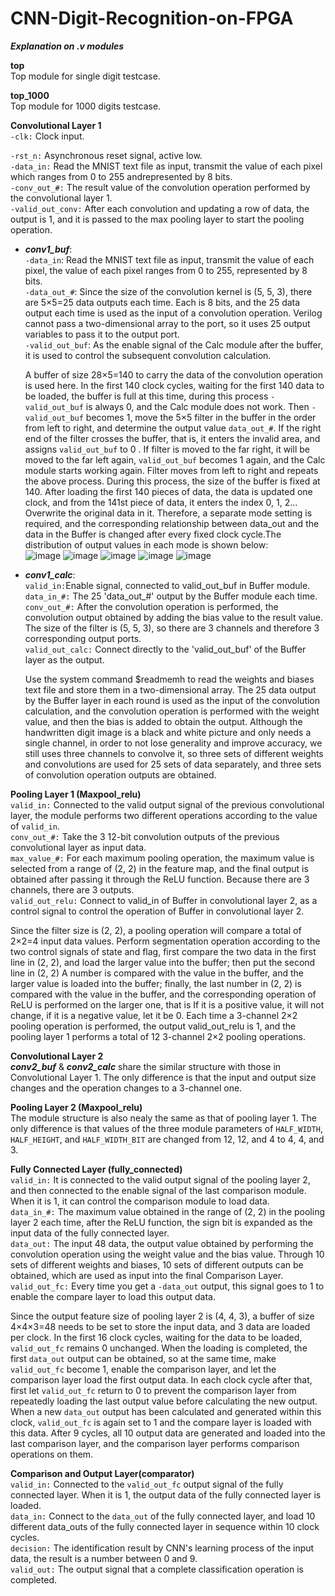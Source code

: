 # CNN-Digit-Recognition-on-FPGA
**_Explanation on .v modules_** 

**top**  
Top module for single digit testcase.

**top_1000**  
Top module for 1000 digits testcase.  

**Convolutional Layer 1**  
`-clk:` Clock input.  

`-rst_n:` Asynchronous reset signal, active low.  
`-data_in:` Read the MNIST text file as input, transmit the value of each pixel which ranges from 0 to 255 andrepresented by 8 bits.  
`-conv_out_#:` The result value of the convolution operation performed by the convolutional layer 1.  
`-valid_out_conv:` After each convolution and updating a row of data, the output is 1, and it is passed to the max pooling layer to start the pooling operation.  
  * **_conv1_buf_**:  
`-data_in`: Read the MNIST text file as input, transmit the value of each pixel, the value of each pixel ranges from 0 to 255, represented by 8 bits.  
`-data_out_#`: Since the size of the convolution kernel is (5, 5, 3), there are 5×5=25 data outputs each time. Each is 8 bits, and the 25 data output each time is used as the input of a convolution operation. Verilog cannot pass a two-dimensional array to the port, so it uses 25 output variables to pass it to the output port.  
`-valid_out_buf`: As the enable signal of the Calc module after the buffer, it is used to control the subsequent convolution calculation.  

    A buffer of size 28×5=140 to carry the data of the convolution operation is used here. In the first 140 clock cycles, waiting for the first 140 data to be loaded, the buffer is full at this time, during this process `-valid_out_buf` is always 0, and the Calc module does not work. Then `-valid_out_buf` becomes 1, move the 5×5 filter in the buffer in the order from left to right, and determine the output value `data_out_#`. If the right end of the filter crosses the buffer, that is, it enters the invalid area, and assigns `valid_out_buf` to 0 . If filter is moved to the far right, it will be moved to the far left again, `valid_out_buf` becomes 1 again, and the Calc module starts working again. Filter moves from left to right and repeats the above process. During this process, the size of the buffer is fixed at 140. After loading the first 140 pieces of data, the data is updated one clock, and from the 141st piece of data, it enters the index 0, 1, 2... Overwrite the original data in it. Therefore, a separate mode setting is required, and the corresponding relationship between data_out and the data in the Buffer is changed after every fixed clock cycle.The distribution of output values in each mode is shown below:     
  ![image](https://user-images.githubusercontent.com/114987225/196122331-b5987db3-b380-4521-adab-46e2bf88e8a0.png)
  ![image](https://user-images.githubusercontent.com/114987225/196122359-acab712a-b702-470f-8425-f10310ff344f.png)
  ![image](https://user-images.githubusercontent.com/114987225/196122373-aa2aed26-59cb-4b1f-8497-d74ffcc2043e.png)
  ![image](https://user-images.githubusercontent.com/114987225/196122386-935e56c1-96af-4ed6-8889-e55ca820853e.png)
  ![image](https://user-images.githubusercontent.com/114987225/196122412-76ff0154-02db-4937-b13d-5d4ca17f84b8.png)
  
  * **_conv1_calc_**:   
`valid_in:`Enable signal, connected to valid_out_buf in Buffer module.  
`data_in_#:` The 25 'data_out_#' output by the Buffer module each time.  
`conv_out_#:` After the convolution operation is performed, the convolution output obtained by adding the bias value to the result value. The size of the filter is (5, 5, 3), so there are 3 channels and therefore 3 corresponding output ports.   
`valid_out_calc:` Connect directly to the 'valid_out_buf' of the Buffer layer as the output.  

     Use the system command $readmemh to read the weights and biases text file and store them in a two-dimensional array. The 25 data output by the Buffer layer in each round is used as the input of the convolution calculation, and the convolution operation is performed with the weight value, and then the bias is added to obtain the output. Although the handwritten digit image is a black and white picture and only needs a single channel, in order to not lose generality and improve accuracy, we still uses three channels to convolve it, so three sets of different weights and convolutions are used for 25 sets of data separately, and three sets of convolution operation outputs are obtained.
     
**Pooling Layer 1 (Maxpool_relu)**  
`valid_in:` Connected to the valid output signal of the previous convolutional layer, the module performs two different operations according to the value of `valid_in`.  
`conv_out_#:` Take the 3 12-bit convolution outputs of the previous convolutional layer as input data.  
`max_value_#:` For each maximum pooling operation, the maximum value is selected from a range of (2, 2) in the feature map, and the final output is obtained after passing it through the ReLU function. Because there are 3 channels, there are 3 outputs.  
`valid_out_relu:` Connect to valid_in of Buffer in convolutional layer 2, as a control signal to control the operation of Buffer in convolutional layer 2.  

   Since the filter size is (2, 2), a pooling operation will compare a total of 2×2=4 input data values. Perform segmentation operation according to the two control signals of state and flag, first compare the two data in the first line in (2, 2), and load the larger value into the buffer; then put the second line in (2, 2) A number is compared with the value in the buffer, and the larger value is loaded into the buffer; finally, the last number in (2, 2) is compared with the value in the buffer, and the corresponding operation of ReLU is performed on the larger one, that is If it is a positive value, it will not change, if it is a negative value, let it be 0. Each time a 3-channel 2×2 pooling operation is performed, the output valid_out_relu is 1, and the pooling layer 1 performs a total of 12 3-channel 2×2 pooling operations.

**Convolutional Layer 2**  
    **_conv2_buf_** & **_conv2_calc_** share the similar structure with those in Convolutional Layer 1. The only difference is that the input and output size changes and the operation changes to a 3-channel one.

**Pooling Layer 2 (Maxpool_relu)**  
The module structure is also nealy the same as that of pooling layer 1. The only difference is that values of the three module parameters of `HALF_WIDTH`, `HALF_HEIGHT`, and `HALF_WIDTH_BIT` are changed from 12, 12, and 4 to 4, 4, and 3.  

**Fully Connected Layer (fully_connected)**  
`valid_in:` It is connected to the valid output signal of the pooling layer 2, and then connected to the enable signal of the last comparison module. When it is 1, it can control the comparison module to load data.  
`data_in_#:` The maximum value obtained in the range of (2, 2) in the pooling layer 2 each time, after the ReLU function, the sign bit is expanded as the input data of the fully connected layer.  
`data_out:` The input 48 data, the output value obtained by performing the convolution operation using the weight value and the bias value. Through 10 sets of different weights and biases, 10 sets of different outputs can be obtained, which are used as input into the final Comparison Layer.  
`valid_out_fc:` Every time you get a `-data_out` output, this signal goes to 1 to enable the compare layer to load this output data.  

  Since the output feature size of pooling layer 2 is (4, 4, 3), a buffer of size 4×4×3=48 needs to be set to store the input data, and 3 data are loaded per clock. In the first 16 clock cycles, waiting for the data to be loaded, `valid_out_fc` remains 0 unchanged. When the loading is completed, the first `data_out` output can be obtained, so at the same time, make `valid_out_fc` become 1, enable the comparison layer, and let the comparison layer load the first output data. In each clock cycle after that, first let `valid_out_fc` return to 0 to prevent the comparison layer from repeatedly loading the last output value before calculating the new output. When a new `data_out` output has been calculated and generated within this clock, `valid_out_fc` is again set to 1 and the compare layer is loaded with this data. After 9 cycles, all 10 output data are generated and loaded into the last comparison layer, and the comparison layer performs comparison operations on them.  
  
**Comparison and Output Layer(comparator)**  
`valid_in:` Connected to the `valid_out_fc` output signal of the fully connected layer. When it is 1, the output data of the fully connected layer is loaded.  
`data_in:` Connect to the `data_out` of the fully connected layer, and load 10 different data_outs of the fully connected layer in sequence within 10 clock cycles.  
`decision:` The identification result by CNN's learning process of the input data, the result is a number between 0 and 9.  
`valid_out:` The output signal that a complete classification operation is completed.  
